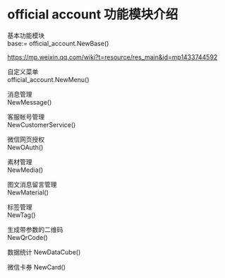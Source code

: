 # official account 功能模块介绍 #

基本功能模块  
base:= official_account.NewBase()  

https://mp.weixin.qq.com/wiki?t=resource/res_main&id=mp1433744592

自定义菜单  
official_account.NewMenu()  

消息管理  
NewMessage()  

客服帐号管理  
NewCustomerService()  

微信网页授权  
NewOAuth()  

素材管理  
NewMedia()  

图文消息留言管理  
NewMaterial()  

标签管理  
NewTag()  

生成带参数的二维码  
NewQrCode()  

数据统计
NewDataCube()

微信卡券
NewCard()
